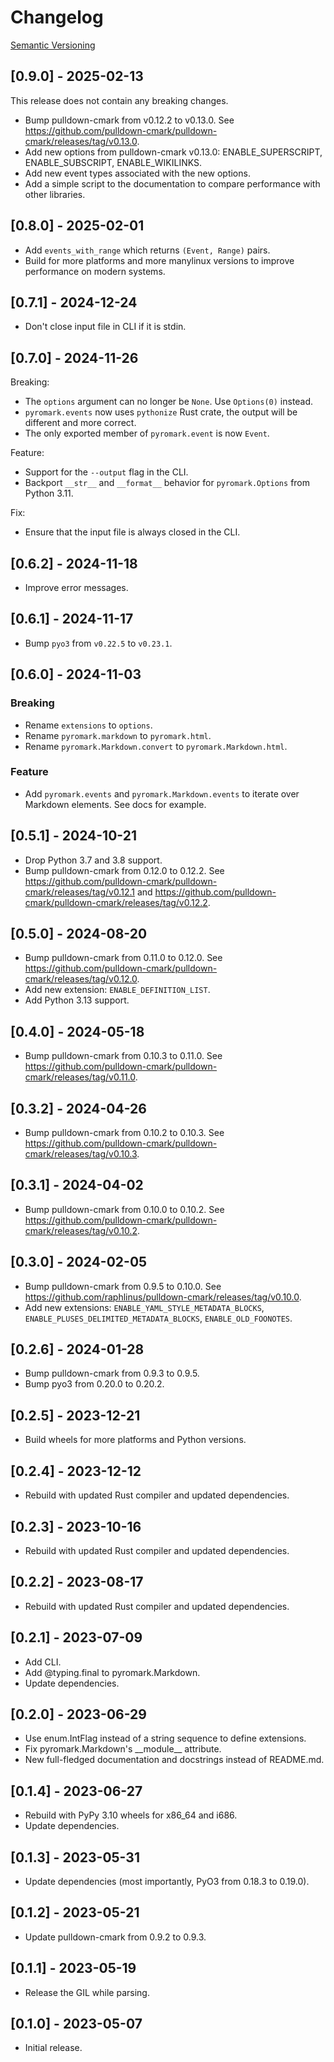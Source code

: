 # Changelog

[Semantic Versioning](https://semver.org/)

## [0.9.0] - 2025-02-13

This release does not contain any breaking changes.

- Bump pulldown-cmark from v0.12.2 to v0.13.0. See <https://github.com/pulldown-cmark/pulldown-cmark/releases/tag/v0.13.0>.
- Add new options from pulldown-cmark v0.13.0: ENABLE_SUPERSCRIPT, ENABLE_SUBSCRIPT, ENABLE_WIKILINKS.
- Add new event types associated with the new options.
- Add a simple script to the documentation to compare performance with other libraries.

## [0.8.0] - 2025-02-01

- Add `events_with_range` which returns `(Event, Range)` pairs.
- Build for more platforms and more manylinux versions to improve performance on modern systems.

## [0.7.1] - 2024-12-24

- Don't close input file in CLI if it is stdin.

## [0.7.0] - 2024-11-26

Breaking:

- The `options` argument can no longer be `None`. Use `Options(0)` instead.
- `pyromark.events` now uses `pythonize` Rust crate, the output will be different and more correct.
- The only exported member of `pyromark.event` is now `Event`.

Feature:

- Support for the `--output` flag in the CLI.
- Backport `__str__` and `__format__` behavior for `pyromark.Options` from Python 3.11.

Fix:

- Ensure that the input file is always closed in the CLI.

## [0.6.2] - 2024-11-18

- Improve error messages.

## [0.6.1] - 2024-11-17

- Bump `pyo3` from `v0.22.5` to `v0.23.1`.

## [0.6.0] - 2024-11-03

### Breaking

- Rename `extensions` to `options`.
- Rename `pyromark.markdown` to `pyromark.html`.
- Rename `pyromark.Markdown.convert` to `pyromark.Markdown.html`.

### Feature

- Add `pyromark.events` and `pyromark.Markdown.events` to iterate over Markdown elements. See docs for example.

## [0.5.1] - 2024-10-21

- Drop Python 3.7 and 3.8 support.
- Bump pulldown-cmark from 0.12.0 to 0.12.2. See <https://github.com/pulldown-cmark/pulldown-cmark/releases/tag/v0.12.1> and <https://github.com/pulldown-cmark/pulldown-cmark/releases/tag/v0.12.2>.

## [0.5.0] - 2024-08-20

- Bump pulldown-cmark from 0.11.0 to 0.12.0. See <https://github.com/pulldown-cmark/pulldown-cmark/releases/tag/v0.12.0>.
- Add new extension: `ENABLE_DEFINITION_LIST`.
- Add Python 3.13 support.

## [0.4.0] - 2024-05-18

- Bump pulldown-cmark from 0.10.3 to 0.11.0. See <https://github.com/pulldown-cmark/pulldown-cmark/releases/tag/v0.11.0>.

## [0.3.2] - 2024-04-26

- Bump pulldown-cmark from 0.10.2 to 0.10.3. See <https://github.com/pulldown-cmark/pulldown-cmark/releases/tag/v0.10.3>.

## [0.3.1] - 2024-04-02

- Bump pulldown-cmark from 0.10.0 to 0.10.2. See <https://github.com/pulldown-cmark/pulldown-cmark/releases/tag/v0.10.2>.

## [0.3.0] - 2024-02-05

- Bump pulldown-cmark from 0.9.5 to 0.10.0. See <https://github.com/raphlinus/pulldown-cmark/releases/tag/v0.10.0>.
- Add new extensions: `ENABLE_YAML_STYLE_METADATA_BLOCKS`, `ENABLE_PLUSES_DELIMITED_METADATA_BLOCKS`, `ENABLE_OLD_FOONOTES`.

## [0.2.6] - 2024-01-28

- Bump pulldown-cmark from 0.9.3 to 0.9.5.
- Bump pyo3 from 0.20.0 to 0.20.2.

## [0.2.5] - 2023-12-21

- Build wheels for more platforms and Python versions.

## [0.2.4] - 2023-12-12

- Rebuild with updated Rust compiler and updated dependencies.

## [0.2.3] - 2023-10-16

- Rebuild with updated Rust compiler and updated dependencies.

## [0.2.2] - 2023-08-17

- Rebuild with updated Rust compiler and updated dependencies.

## [0.2.1] - 2023-07-09

- Add CLI.
- Add @typing.final to pyromark.Markdown.
- Update dependencies.

## [0.2.0] - 2023-06-29

- Use enum.IntFlag instead of a string sequence to define extensions.
- Fix pyromark.Markdown's \_\_module\_\_ attribute.
- New full-fledged documentation and docstrings instead of README.md.

## [0.1.4] - 2023-06-27

- Rebuild with PyPy 3.10 wheels for x86_64 and i686.
- Update dependencies.

## [0.1.3] - 2023-05-31

- Update dependencies (most importantly, PyO3 from 0.18.3 to 0.19.0).

## [0.1.2] - 2023-05-21

- Update pulldown-cmark from 0.9.2 to 0.9.3.

## [0.1.1] - 2023-05-19

- Release the GIL while parsing.

## [0.1.0] - 2023-05-07

- Initial release.
